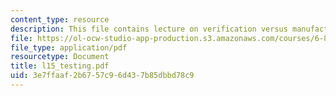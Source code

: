 ```yaml
---
content_type: resource
description: This file contains lecture on verification versus manufacturing test.
file: https://ol-ocw-studio-app-production.s3.amazonaws.com/courses/6-884-complex-digital-systems-spring-2005/3e7ffaaf2b6757c96d437b85dbbd78c9_l15_testing.pdf
file_type: application/pdf
resourcetype: Document
title: l15_testing.pdf
uid: 3e7ffaaf-2b67-57c9-6d43-7b85dbbd78c9
---
```

